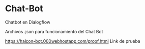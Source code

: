 # Chat-Bot
Chatbot en Dialogflow 

Archivos .json para funcionamiento del Chat Bot

https://halcon-bot.000webhostapp.com/proof.html
Link de prueba
